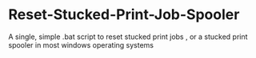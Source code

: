 # Reset-Stucked-Print-Job-Spooler
A single, simple .bat script to reset stucked print jobs , or a stucked print spooler in most windows operating systems
